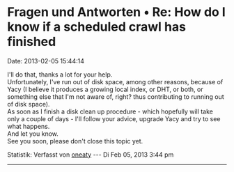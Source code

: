 Fragen und Antworten • Re: How do I know if a scheduled crawl has finished
==========================================================================

Date: 2013-02-05 15:44:14

I\'ll do that, thanks a lot for your help.\
Unfortunately, I\'ve run out of disk space, among other reasons, because
of Yacy (I believe it produces a growing local index, or DHT, or both,
or something else that I\'m not aware of, right? thus contributing to
running out of disk space).\
As soon as I finish a disk clean up procedure - which hopefully will
take only a couple of days - I\'ll follow your advice, upgrade Yacy and
try to see what happens.\
And let you know.\
See you soon, please don\'t close this topic yet.

Statistik: Verfasst von
[oneaty](http://forum.yacy-websuche.de/memberlist.php?mode=viewprofile&u=8876)
--- Di Feb 05, 2013 3:44 pm

------------------------------------------------------------------------
